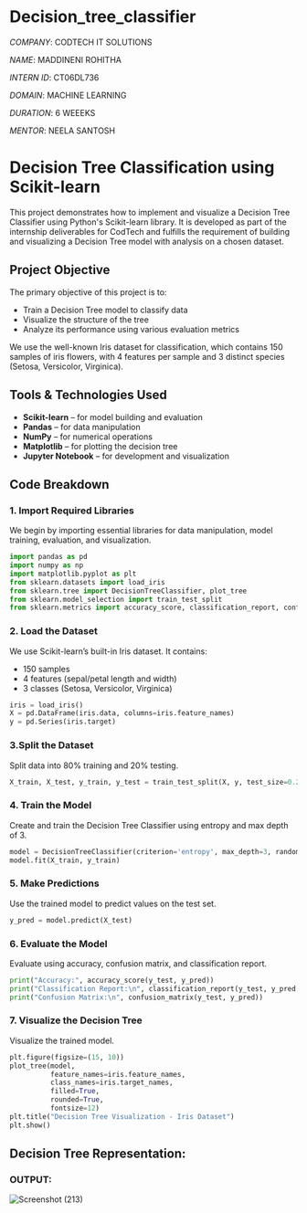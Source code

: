 # Decision_tree_classifier

*COMPANY*: CODTECH IT SOLUTIONS

*NAME*: MADDINENI ROHITHA

*INTERN ID*: CT06DL736

*DOMAIN*: MACHINE LEARNING

*DURATION*: 6 WEEEKS

*MENTOR*: NEELA SANTOSH

# Decision Tree Classification using Scikit-learn

This project demonstrates how to implement and visualize a Decision Tree Classifier using Python's Scikit-learn library. It is developed as part of the internship deliverables for CodTech and fulfills the requirement of building and visualizing a Decision Tree model with analysis on a chosen dataset.

## Project Objective

The primary objective of this project is to:
- Train a Decision Tree model to classify data
- Visualize the structure of the tree
- Analyze its performance using various evaluation metrics

We use the well-known Iris dataset for classification, which contains 150 samples of iris flowers, with 4 features per sample and 3 distinct species (Setosa, Versicolor, Virginica).

##  Tools & Technologies Used

- **Scikit-learn** – for model building and evaluation
- **Pandas** – for data manipulation
- **NumPy** – for numerical operations
- **Matplotlib** – for plotting the decision tree
- **Jupyter Notebook** – for development and visualization

## Code Breakdown

### 1. Import Required Libraries
We begin by importing essential libraries for data manipulation, model training, evaluation, and visualization.

```python
import pandas as pd
import numpy as np
import matplotlib.pyplot as plt
from sklearn.datasets import load_iris
from sklearn.tree import DecisionTreeClassifier, plot_tree
from sklearn.model_selection import train_test_split
from sklearn.metrics import accuracy_score, classification_report, confusion_matrix
```

### 2. Load the Dataset
We use Scikit-learn’s built-in Iris dataset. It contains:
- 150 samples
- 4 features (sepal/petal length and width)
- 3 classes (Setosa, Versicolor, Virginica)

```python
iris = load_iris()
X = pd.DataFrame(iris.data, columns=iris.feature_names)
y = pd.Series(iris.target)
```

### 3.Split the Dataset
Split data into 80% training and 20% testing.

```python
X_train, X_test, y_train, y_test = train_test_split(X, y, test_size=0.2, random_state=42)
```

### 4. Train the Model
Create and train the Decision Tree Classifier using entropy and max depth of 3.

```python
model = DecisionTreeClassifier(criterion='entropy', max_depth=3, random_state=42)
model.fit(X_train, y_train)
```

### 5. Make Predictions
Use the trained model to predict values on the test set.

```python
y_pred = model.predict(X_test)
```

### 6. Evaluate the Model
Evaluate using accuracy, confusion matrix, and classification report.

```python
print("Accuracy:", accuracy_score(y_test, y_pred))
print("Classification Report:\n", classification_report(y_test, y_pred, target_names=iris.target_names))
print("Confusion Matrix:\n", confusion_matrix(y_test, y_pred))
```

### 7. Visualize the Decision Tree
Visualize the trained model.

```python
plt.figure(figsize=(15, 10))
plot_tree(model, 
          feature_names=iris.feature_names, 
          class_names=iris.target_names, 
          filled=True, 
          rounded=True, 
          fontsize=12)
plt.title("Decision Tree Visualization - Iris Dataset")
plt.show()
```

## Decision Tree Representation:
### OUTPUT:

![Screenshot (213)](https://github.com/user-attachments/assets/e645636f-351b-4398-9887-995f38709647)
